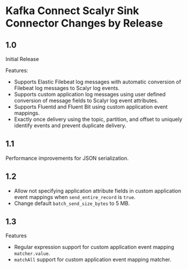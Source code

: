 # Kafka Connect Scalyr Sink Connector Changes by Release

## 1.0
Initial Release

Features:
* Supports Elastic Filebeat log messages with automatic conversion of Filebeat log messages to Scalyr log events.
* Supports custom application log messages using user defined conversion of message fields to Scalyr log event attributes.
* Supports Fluentd and Fluent Bit using custom application event mappings.
* Exactly once delivery using the topic, partition, and offset to uniquely identify events and prevent duplicate delivery.

## 1.1
Performance improvements for JSON serialization.

## 1.2
* Allow not specifying application attribute fields in custom application event mappings when `send_entire_record` is `true`.
* Change default `batch_send_size_bytes` to 5 MB.

## 1.3
Features
* Regular expression support for custom application event mapping `matcher.value`.
* `matchAll` support for custom application event mapping matcher.
